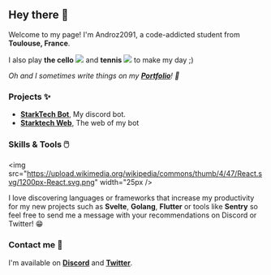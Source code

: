 ## Hey there 👋

Welcome to my page! I'm Androz2091, a code-addicted student from <img src="https://image.flaticon.com/icons/svg/197/197560.svg" width="13"/> **Toulouse, France**. 

I also play **the cello** <img src="https://img.icons8.com/color/24/000000/cello.png" /> and **tennis** <img src="https://img.icons8.com/color/24/000000/tennis.png" /> to make my day ;)

*Oh and I sometimes write things on my **[Portfolio](https://flarez.xyz)**! 📝*

### Projects ✨

* **[StarkTech Bot](https://starktech.xyz)**, My discord bot.
* **[Starktech Web](https://starktech.xyz)**, The web of my bot


### Skills & Tools 🖱️

<img src="https://upload.wikimedia.org/wikipedia/commons/thumb/4/47/React.svg/1200px-React.svg.png" width="25px />

I love discovering languages or frameworks that increase my productivity for my new projects such as **Svelte**, **Golang**, **Flutter** or tools like **Sentry** so feel free to send me a message with your recommendations on Discord or Twitter! 😁

### Contact me 🤝

I'm available on **[Discord](https://flarez.xyz/discord)** and **[Twitter](https://twitter.com/flarez)**.
